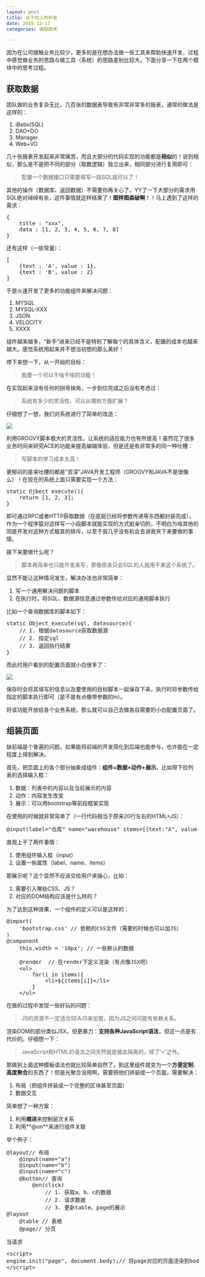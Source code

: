 ```yaml
---
layout: post
title: 从下向上的开发
date: 2015-12-17
categories: 编程技术

---
```


因为在公司接触业务比较少，更多的是在想办法做一些工具来帮助快速开发，过程中感觉做业务的思路与做工具（系统）的思路差别比较大。下面分享一下在两个模块中的思考过程。

## 获取数据

团队做的业务复杂无比，几百张的数据表导致有非常非常多的报表，通常的做法是这样的：

1. iBatis(SQL)
2. DAO+DO
3. Manager
4. Web+VO

几十张报表开发起来非常痛苦，而且大部分的代码实现的功能都是**相似**的！说到相似，那么是不是把不同的部分（取数逻辑）独立出来，相同部分进行复用即可：

> 配置一个数据接口只需要填写一段SQL就可以了！

其他的操作（数据库、返回数据）不需要你再关心了。YY了一下大部分的需求用SQL绝对绰绰有余，这件事情就这样结束了！**图样图森破啊**！！马上遇到了这样的需求：

<pre class="prettyprint">
{
    title : "xxx",
    data : [1, 2, 3, 4, 5, 6, 7, 8]
}
</pre>

还有这样（一些常量）：

<pre class="prettyprint">
[
    {text : 'A', value : 1},
    {text : 'B', value : 2}
]
</pre>

于是火速开发了更多的功能组件来解决问题：

1. MYSQL
2. MYSQL-XXX
3. JSON
4. VELOCITY
5. XXXX

组件越来越多，“新手”进来已经不是特别了解每个的具体含义，配置的成本也越来越大。感觉系统用起来并不想当初想的那么美好！

停下来想一下，从一开始的目标：

> 我要一个可以干啥干啥的功能！

在实现起来没有任何的拐弯抹角，一步到位完成之后没有考虑过：

> 系统有多少的灵活性、可以从哪些方面扩展？

仔细想了一想，我们对系统进行了简单的改造：

![](http://7xiz10.com1.z0.glb.clouddn.com/DOWN-TO-UP-1.png)

利用GROOVY脚本极大的灵活性，让系统的适应能力也有所提高！虽然花了很多业务时间来研究ACE的功能来提高编辑体验，但是还是有非常多的同一种吐槽：

> 写脚本的学习成本太高！

更郁闷的是来吐槽的都是“资深”JAVA开发工程师（GROOVY和JAVA不是很像么）！在现在的系统上面只需要实现一个方法：

<pre class="prettyprint">
static Ojbect execute(){
    return [1, 2, 3];
}
</pre>

即可通过RPC或者HTTP获取数据（在底层已经将参数传递等东西都封装完成），作为一个程序猿对这样写一小段脚本就能实现的方式挺亲切的，不明白为啥其他的同是开发对这种方式极其的排斥，以至于我几乎没有机会去讲我夹下来要做的事情。

接下来要做什么呢？

> 脚本再简单也只能开发来写，那像原来只会SQL的人就用不来这个系统了。

显然不能让这种情况发生，解决办法也非常简单：

1. 写一个通用解决问题的脚本
2. 在执行时，将SQL、数据源信息通过参数传给对应的通用脚本执行

比如一个查询数据库的脚本如下：

<pre class="prettyprint">
static Object execute(sql, datasource){
    // 1. 根据datasource获取数据源
    // 2. 指定sql
    // 3. 返回执行结果
}
</pre>

而此时用户看到的配置页面就小白很多了：

![](http://7xiz10.com1.z0.glb.clouddn.com/DOWN-TO-UP-2.png)

保存时会将其填写的信息以及要使用的目标脚本一起保存下来，执行时将参数传给指定的脚本执行即可（是不是有点像带参数的ln）。

将该功能开放给各个业务系统，那么就可以自己去做各自需要的小白配置页面了。

## 组装页面

缺前端是个普遍的问题，如果能将前端的开发简化到后端也能参与，也许能在一定程度上得到解决。

首先，把页面上的各个部分抽象成组件：**组件=数据+动作+展示**。比如带下拉列表的选择输入框：

1. 数据：列表中的内容以及当前展示的内容
2. 动作：内容发生改变
3. 展示：可以用bootstrap等前段框架实现

在使用的时候就非常简单了（一行代码相当于原来20行左右的HTML+JS）：

<pre class="prettyprint">
@input(label="仓库" name="warehouse" items=[{text:"A", value:"1"},{text:"B", value:"2"}])
</pre>

直观上干了两件事情：

1. 使用组件输入框（input）
2. 设置一些属性（label、name、items）

那展示呢？这个显然不应该交给用户来操心，比如：

1. 需要引入哪些CSS、JS？
2. 对应的DOM结构应该是什么样的？

为了达到这种效果，一个组件的定义可以是这样的：

<pre class="prettyprint">
@import(
    'bootstrap.css' // 依赖的CSS文件（需要的时候也可以加JS）
)
@component
    this.width = '10px'; // 一些默认的数据

    @render  // 在render下定义渲染（有点像JSX吧）
    &lt;ul&gt;
        for(i in items){
            &lt;li&gt;${items[i]}&lt;/li&gt;
        }
    &lt;/ul&gt;
</pre>

在做的过程中发现一些好玩的问题：

> JS的资源不一定适合SEAJS来加载，因为JS之间可能有依赖关系。

渲染DOM的部分类似JSX，但更暴力：**支持各种JavaScript语法**，但这一点是有代价的。仔细想一下：

> JavaScript和HTML的语法之间天然就是彼此隔离的，除了'&lt;'之外。

那做到上面这种模板语法也就比较简单自然了。到这里组件就变为一个**方便定制**、**高度聚合**的东西了！但是光聚合没用啊，需要把他们拼装成一个页面，需要解决：

1. 布局（把组件拼装成一个完整的区块甚至页面）
2. 数据交互

简单想了一种方案：

1. 利用**缩进**来控制层次关系
2. 利用**@on**来进行组件关联

举个例子：

<pre class="prettyprint">
@layout// 布局
    @input(name="a")
    @input(name="b")
    @input(name="c")
    @button// 查询
        @on(click)
            // 1. 获取a、b、c的数据
            // 2. 请求数据
            // 3. 更新table、page的展示
@layout
    @table // 表格
    @page// 分页
</pre>

当请求






<pre class="prettyprint">
&lt;script&gt;
engine.init("page", document.body);// 将page对应的页面渲染到body下面。
&lt;/script&gt;
</pre>







